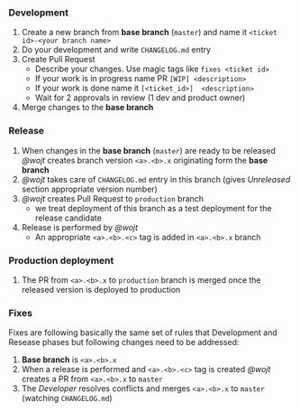 ### Development 

1. Create a new branch from **base branch** (`master`) and name it  `<ticket id>-<your branch name>`
1. Do your development and write `CHANGELOG.md` entry 
1. Create Pull Request 
   * Describe your changes. Use magic tags like `fixes <ticket id>` 
   * If your work is in progress name PR `[WIP] <description>`
   * If your work is done name it `[<ticket_id>]  <description>`
   * Wait for 2 approvals in review (1 dev and product owner)
1. Merge changes to the **base branch** 

### Release 

1. When changes in the **base branch** (`master`) are ready to be released _@wojt_ creates branch version `<a>.<b>.x` originating form the **base branch**
1. _@wojt_ takes care of `CHANGELOG.md` entry in this branch (gives _Unreleased_ section appropriate version number)
1. _@wojt_ creates Pull Request to `production` branch 
   * we treat deployment of this branch as a test deployment for the release candidate 
1. Release is performed by _@wojt_
   * An appropriate `<a>.<b>.<c>` tag is added in `<a>.<b>.x` branch 

### Production deployment 

1. The PR from `<a>.<b>.x` to `production` branch is merged once the released version is deployed to production
   
### Fixes 

Fixes are following basically the same set of rules that Development and Resease phases but following changes need to be addressed:

1. **Base branch** is `<a>.<b>.x`
1. When a release is performed and `<a>.<b>.<c>` tag is created _@wojt_ creates a PR from `<a>.<b>.x` to `master`
1. The _Developer_ resolves conflicts and merges `<a>.<b>.x` to `master` (watching `CHANGELOG.md`)
